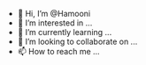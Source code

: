- 👋 Hi, I’m @Hamooni
- 👀 I’m interested in ...
- 🌱 I’m currently learning ...
- 💞️ I’m looking to collaborate on ...
- 📫 How to reach me ...

<!---
Hamooni/Hamooni is a ✨ special ✨ repository because its `README.md` (this file) appears on your GitHub profile.
You can click the Preview link to take a look at your changes.
--->
